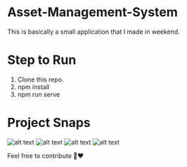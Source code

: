# Asset-Management-System
This is basically a small application that I made in weekend.
<!-- Muskan bhardwaj-->
# Step to Run
1. Clone this repo.
2. npm install
3. npm run serve

# Project Snaps
![alt text](https://github.com/kavyanshpandey/Asset-Management-System/blob/master/asm1pic.png)
![alt text](https://github.com/kavyanshpandey/Asset-Management-System/blob/master/asmpic4.png)
![alt text](https://github.com/kavyanshpandey/Asset-Management-System/blob/master/asmpic2.png)
![alt text](https://github.com/kavyanshpandey/Asset-Management-System/blob/master/asmpic3.png)

Feel free to contribute 🚀❤️

